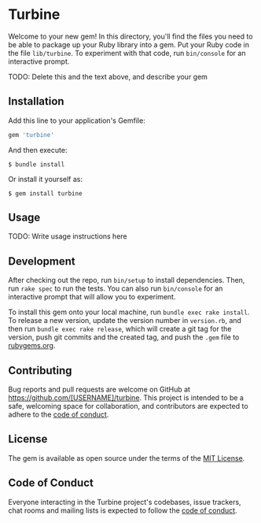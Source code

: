 # Turbine

Welcome to your new gem! In this directory, you'll find the files you need to be able to package up your Ruby library into a gem. Put your Ruby code in the file `lib/turbine`. To experiment with that code, run `bin/console` for an interactive prompt.

TODO: Delete this and the text above, and describe your gem

## Installation

Add this line to your application's Gemfile:

```ruby
gem 'turbine'
```

And then execute:

    $ bundle install

Or install it yourself as:

    $ gem install turbine

## Usage

TODO: Write usage instructions here

## Development

After checking out the repo, run `bin/setup` to install dependencies. Then, run `rake spec` to run the tests. You can also run `bin/console` for an interactive prompt that will allow you to experiment.

To install this gem onto your local machine, run `bundle exec rake install`. To release a new version, update the version number in `version.rb`, and then run `bundle exec rake release`, which will create a git tag for the version, push git commits and the created tag, and push the `.gem` file to [rubygems.org](https://rubygems.org).

## Contributing

Bug reports and pull requests are welcome on GitHub at https://github.com/[USERNAME]/turbine. This project is intended to be a safe, welcoming space for collaboration, and contributors are expected to adhere to the [code of conduct](https://github.com/[USERNAME]/turbine/blob/main/CODE_OF_CONDUCT.md).

## License

The gem is available as open source under the terms of the [MIT License](https://opensource.org/licenses/MIT).

## Code of Conduct

Everyone interacting in the Turbine project's codebases, issue trackers, chat rooms and mailing lists is expected to follow the [code of conduct](https://github.com/[USERNAME]/turbine/blob/main/CODE_OF_CONDUCT.md).
